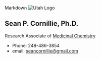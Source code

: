 Markdown
![Utah Logo](https://healthcare.utah.edu/rebrand/img/logos/uhealth-logo.svg)

## Sean P. Cornillie, Ph.D.
 Research Associate of [Medicinal Chemistry](http://pharmacy.utah.edu/medchem/)

* Phone: 248-486-3854
* email: <seancornillie@gmail.com>



